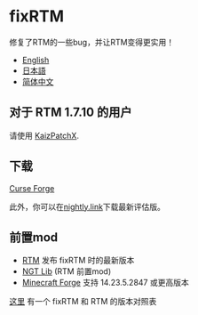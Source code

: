 # fixRTM

修复了RTM的一些bug，并让RTM变得更实用！

- [English](README.en.md)
- [日本語](README.md)
- [简体中文](README.zh.md)

## 对于 RTM 1.7.10 的用户

请使用 [KaizPatchX].

## 下载

[Curse Forge](https://www.curseforge.com/minecraft/mc-mods/fixrtm)

此外，你可以在[nightly.link]下载最新评估版。

[nightly.link]: https://nightly.link/fixrtm/fixRTM/workflows/release/master/jar

## 前置mod

- [RTM](https://www.curseforge.com/minecraft/mc-mods/realtrainmod) 发布 fixRTM 时的最新版本
- [NGT Lib](https://www.curseforge.com/minecraft/mc-mods/ngtlib) (RTM 前置mod)
- [Minecraft Forge](https://files.minecraftforge.net/maven/net/minecraftforge/forge/index_1.12.2.html) 支持 14.23.5.2847 或更高版本

[这里](version-map.md) 有一个 fixRTM 和 RTM 的版本对照表

[KaizPatchX]: https://github.com/Kai-Z-JP/KaizPatchX
